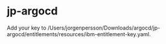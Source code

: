 # jp-argocd

Add your key to /Users/jorgenpersson/Downloads/argocd/jp-argocd/entitlements/resources/ibm-entitlement-key.yaml.


